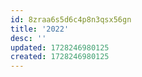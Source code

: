 ```yaml
---
id: 8zraa6s5d6c4p8n3qsx56gn
title: '2022'
desc: ''
updated: 1728246980125
created: 1728246980125
---
```

